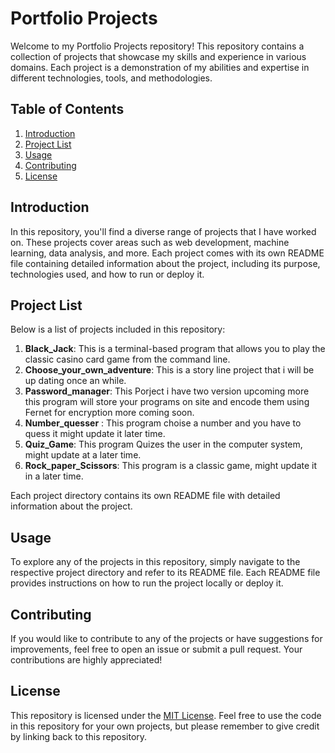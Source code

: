 # Portfolio Projects

Welcome to my Portfolio Projects repository! This repository contains a collection of projects that showcase my skills and experience in various domains. Each project is a demonstration of my abilities and expertise in different technologies, tools, and methodologies.

## Table of Contents

1. [Introduction](#introduction)
2. [Project List](#project-list)
3. [Usage](#usage)
4. [Contributing](#contributing)
5. [License](#license)

## Introduction

In this repository, you'll find a diverse range of projects that I have worked on. These projects cover areas such as web development, machine learning, data analysis, and more. Each project comes with its own README file containing detailed information about the project, including its purpose, technologies used, and how to run or deploy it.

## Project List

Below is a list of projects included in this repository:

1. **Black_Jack**: This is a terminal-based program that allows you to play the classic casino card game from the command line.
2. **Choose_your_own_adventure**: This is a story line project that i will be up dating once an while.
3. **Password_manager**: This Porject i have two version upcoming more this program will store your programs on site and encode them using Fernet for encryption more coming soon.
4. **Number_quesser** : This program choise a number and you have to quess it might update it later time.
5. **Quiz_Game**: This program Quizes the user in the computer system, might update at a later time.
6. **Rock_paper_Scissors**: This program is a classic game, might update it in a later time.

Each project directory contains its own README file with detailed information about the project.

## Usage

To explore any of the projects in this repository, simply navigate to the respective project directory and refer to its README file. Each README file provides instructions on how to run the project locally or deploy it.

## Contributing

If you would like to contribute to any of the projects or have suggestions for improvements, feel free to open an issue or submit a pull request. Your contributions are highly appreciated!

## License

This repository is licensed under the [MIT License](LICENSE). Feel free to use the code in this repository for your own projects, but please remember to give credit by linking back to this repository.
